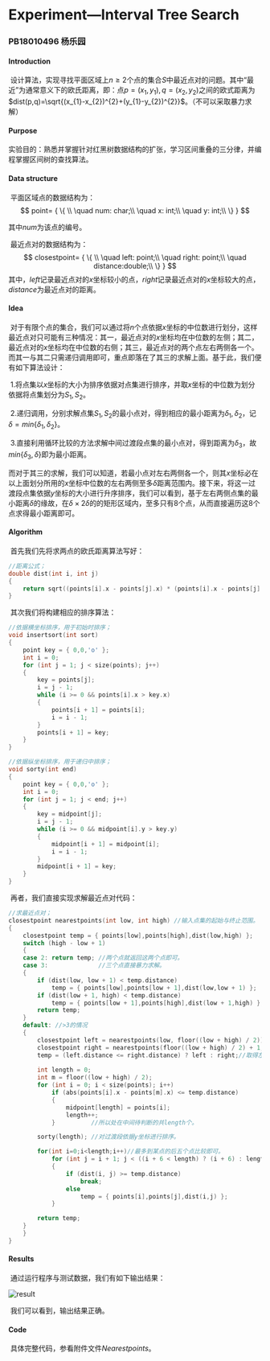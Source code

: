 # Experiment—Interval Tree Search

### PB18010496 杨乐园



#### Introduction

​		设计算法，实现寻找平面区域上$n\ge2$个点的集合$S$中最近点对的问题。其中“最近”为通常意义下的欧氏距离，即：点$p=(x_{1},y_{1}),q=(x_{2},y_{2})$之间的欧式距离为$dist(p,q)=\sqrt{(x_{1}-x_{2})^{2}+(y_{1}-y_{2})^{2}}$。（不可以采取暴力求解）

#### Purpose

​		实验目的：熟悉并掌握针对红黑树数据结构的扩张，学习区间重叠的三分律，并编程掌握区间树的查找算法。

#### Data structure

​		平面区域点的数据结构为：
$$
point=
{
\{ \\
	\quad num: char;\\
	\quad x: int;\\
	\quad y: int;\\
\}
}
$$

其中$num$为该点的编号。

​		最近点对的数据结构为：
$$
closestpoint=
{
\{ \\
	\quad left: point;\\
	\quad right: point;\\
	\quad distance:double;\\
\}
}
$$
其中，$left$记录最近点对的$x$坐标较小的点，$right$记录最近点对的$x$坐标较大的点，$distance$为最近点对的距离。

#### Idea

​		对于有限个点的集合，我们可以通过将$n$个点依据$x$坐标的中位数进行划分，这样最近点对只可能有三种情况：其一，最近点对的$x$坐标均在中位数的左侧；其二，最近点对的$x$坐标均在中位数的右侧；其三，最近点对的两个点左右两侧各一个。而其一与其二只需递归调用即可，重点即落在了其三的求解上面。基于此，我们便有如下算法设计：

​		$1.$将点集以$x$坐标的大小为排序依据对点集进行排序，并取$x$坐标的中位数为划分依据将点集划分为$S_{1},S_{2}$。

​		$2.$递归调用，分别求解点集$S_{1},S_{2}$的最小点对，得到相应的最小距离为$\delta_{1},\delta_{2}$，记$\delta=min\{\delta_{1},\delta_{2}\}$。

​		$3.$直接利用循环比较的方法求解中间过渡段点集的最小点对，得到距离为$\delta_{3}$，故$min\{\delta_{3},\delta\}$即为最小距离。

而对于其三的求解，我们可以知道，若最小点对左右两侧各一个，则其$x$坐标必在以上面划分所用的$x$坐标中位数的左右两侧至多$\delta$距离范围内。接下来，将这一过渡段点集依据$y$坐标的大小进行升序排序，我们可以看到，基于左右两侧点集的最小距离$\delta$的缘故，在$\delta \times2\delta$的的矩形区域内，至多只有8个点，从而直接遍历这8个点求得最小距离即可。

#### Algorithm

​		首先我们先将求两点的欧氏距离算法写好：

```c++
//距离公式；
double dist(int i, int j)
{
	return sqrt((points[i].x - points[j].x) * (points[i].x - points[j].x) + (points[i].y - points[j].y) * (points[i].y - points[j].y));
}
```

​		其次我们将构建相应的排序算法：

```c++
//依据横坐标排序，用于初始时排序；
void insertsort(int sort)
{
	point key = { 0,0,'o' };
	int i = 0;
	for (int j = 1; j < size(points); j++)
	{
		key = points[j];
		i = j - 1;
		while (i >= 0 && points[i].x > key.x)
		{
			points[i + 1] = points[i];
			i = i - 1;
		}
		points[i + 1] = key;
	}
}

//依据纵坐标排序，用于递归中排序；
void sorty(int end)
{
	point key = { 0,0,'o' };
	int i = 0;
	for (int j = 1; j < end; j++)
	{
		key = midpoint[j];
		i = j - 1;
		while (i >= 0 && midpoint[i].y > key.y)
		{
			midpoint[i + 1] = midpoint[i];
			i = i - 1;
		}
		midpoint[i + 1] = key;
	}
}
```

​		再者，我们直接实现求解最近点对代码：

```c++
//求最近点对；
closestpoint nearestpoints(int low, int high) //输入点集的起始与终止范围。
{
	closestpoint temp = { points[low],points[high],dist(low,high) };
	switch (high - low + 1)
	{
	case 2: return temp; //两个点就返回这两个点即可。
	case 3:              //三个点直接暴力求解。
	{
		if (dist(low, low + 1) < temp.distance)
			temp = { points[low],points[low + 1],dist(low,low + 1) };
		if (dist(low + 1, high) < temp.distance)
			temp = { points[low + 1],points[high],dist(low + 1,high) };
		return temp;
	}
	default: //>3的情况
	{
		closestpoint left = nearestpoints(low, floor((low + high) / 2));
		closestpoint right = nearestpoints(floor((low + high) / 2) + 1, high);
		temp = (left.distance <= right.distance) ? left : right;//取得左右最小中更小的点对。
		
		int length = 0;
		int m = floor((low + high) / 2);
		for (int i = 0; i < size(points); i++)
			if (abs(points[i].x - points[m].x) <= temp.distance)
			{
				midpoint[length] = points[i];
				length++;
			}          //所以处在中间待判断的共length个。

		sorty(length); //对过渡段依据y坐标进行排序。

		for(int i=0;i<length;i++)//最多到某点的后五个点比较即可。
			for (int j = i + 1; j < ((i + 6 < length) ? (i + 6) : length); j++)
			{
				if (dist(i, j) >= temp.distance)
					break;
				else
					temp = { points[i],points[j],dist(i,j) };
			}

		return temp;
	}
	}
}
```

#### Results

​		通过运行程序与测试数据，我们有如下输出结果：

![result](E:\study_materials\Algorithm\Nearestpoints\result.png)

​		我们可以看到，输出结果正确。

#### Code

​	具体完整代码，参看附件文件$Nearestpoints$。